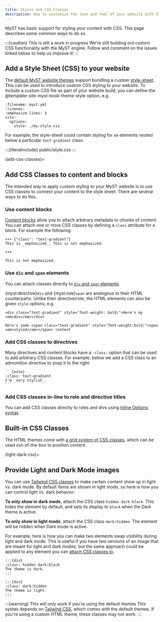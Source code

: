 ```yaml
---
title: Styles and CSS Classes
description: How to customize the look and feel of your website with CSS.
---
```


MyST has basic support for styling your content with CSS.
This page describes some common ways to do so.

:::{caution} This is still a work in progress
We're still building out custom CSS functionality with the MyST engine.
Follow and comment on the issues linked below to help us improve it!
:::

## Add a Style Sheet (CSS) to your website

The [default MyST website themes](#default-web-themes) support bundling a custom [style-sheet](https://en.wikipedia.org/wiki/CSS). This can be used to introduce custom CSS styling to your website. To include a custom CSS file as part of your website build, you can define the @template-site-myst-book-theme-style option, e.g.

```{code} yaml
:filename: myst.yml
:linenos:
:emphasize-lines: 3
site:
  options:
    style: ./my-style.css
```

For example, the style-sheet could contain styling for `em` elements nested below a particular `text-gradient` class:

:::{literalinclude} public/style.css
:::

(add-css-classes)=
## Add CSS Classes to content and blocks

The intended way to apply custom styling to your MyST website is to use CSS classes to connect your content to the style sheet. There are several ways to do this.

### Use content blocks

[Content blocks](../blocks.md) allow you to attach arbitrary metadata to chunks of content.
You can attach one or more CSS classes by defining a `class` attribute for a block.
For example the following:

```{myst}
+++ {"class": "text-gradient"}
This is _emphasized_. This is not emphasized.

+++

This is not emphasized.
```

### Use `div` and `span` elements

You can attach classes directly to [`div` and `span` elements](#div-and-span).

{myst:directive}`div` and {myst:role}`span` are analogous to their HTML counterparts. Unlike their directive/role, the HTML elements can also be given `style` options, e.g.

```{myst}
<div class="text-gradient" style="font-weight: bold;">Here's my <em>div</em></div>

Here's some <span class="text-gradient" style="font-weight:bold;">span <em>styled</em></span> content
```

### Add CSS classes to directives

Many directives and content blocks have a `:class:` option that can be used to add arbitrary CSS classes.
For example, below we add a CSS class to an admonition directive to snap it to the right:

````{myst}
```{note}
:class: text-gradient
I'm _very stylish_.
```
````

### Add CSS classes in-line to role and directive titles

You can add CSS classes directly to roles and divs using [Inline Options syntax](./inline-options.md).

## Built-in CSS Classes

The HTML themes come with [a grid system of CSS classes](https://jupyter-book.github.io/myst-theme/?path=/docs/components-grid-system--docs), which can be used out-of-the-box to position content.

(light-dark-css)=
## Provide Light and Dark Mode images

You can use [Tailwind CSS classes](https://tailwindcss.com/docs/dark-mode) to make certain content show up in light vs. dark mode. By default items are shown in light mode, so here is how you can control light vs. dark behavior:

**To only show in dark mode**, attach the CSS class `hidden dark:block`. This hides the element by default, and sets its display to `block` when the Dark theme is active.

**To only show in light mode**, attach the CSS class `dark:hidden`. The element will be hidden when Dark mode is active.

For example, here is how you can make two elements swap visibility during light and dark mode. This is useful if you have two versions of an image that are meant for light and dark modes, but the same approach could be applied to any element you can [attach CSS classes to](#add-css-classes).

````{myst}
:::{div}
:class: hidden dark:block
The theme is dark.
:::

:::{div}
:class: dark:hidden
The theme is light.
:::
````

:::{warning} This will only work if you're using the default themes
This syntax depends on [Tailwind CSS](https://tailwindcss.com/docs/dark-mode), which comes with the default themes. If you're using a custom HTML theme, these classes may not work.
:::
